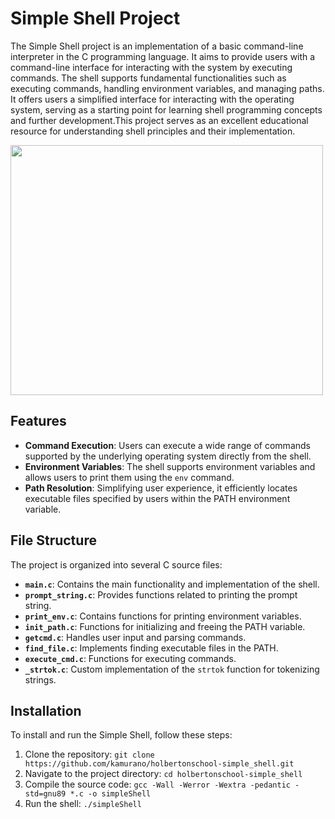 # Simple Shell Project

The Simple Shell project is an implementation of a basic command-line interpreter in the C programming language. It aims to provide users with a command-line interface for interacting with the system by executing commands. The shell supports fundamental functionalities such as executing commands, handling environment variables, and managing paths. It offers users a simplified interface for interacting with the operating system, serving as a starting point for learning shell programming concepts and further development.This project serves as an excellent educational resource for understanding shell principles and their implementation.

<img src="https://cdn.educba.com/academy/wp-content/uploads/2020/01/Bash-Shell-in-Linux-2.jpg" width="500" height="400">

## Features

- **Command Execution**: Users can execute a wide range of commands supported by the underlying operating system directly from the shell.
- **Environment Variables**: The shell supports environment variables and allows users to print them using the `env` command.
- **Path Resolution**: Simplifying user experience, it efficiently locates executable files specified by users within the PATH environment variable.

## File Structure

The project is organized into several C source files:

- **`main.c`**: Contains the main functionality and implementation of the shell.
- **`prompt_string.c`**: Provides functions related to printing the prompt string.
- **`print_env.c`**: Contains functions for printing environment variables.
- **`init_path.c`**: Functions for initializing and freeing the PATH variable.
- **`getcmd.c`**: Handles user input and parsing commands.
- **`find_file.c`**: Implements finding executable files in the PATH.
- **`execute_cmd.c`**: Functions for executing commands.
- **`_strtok.c`**: Custom implementation of the `strtok` function for tokenizing strings.

## Installation

To install and run the Simple Shell, follow these steps:

1. Clone the repository: `git clone https://github.com/kamurano/holbertonschool-simple_shell.git`
2. Navigate to the project directory: `cd holbertonschool-simple_shell`
3. Compile the source code: `gcc -Wall -Werror -Wextra -pedantic -std=gnu89 *.c -o simpleShell`
4. Run the shell: `./simpleShell`
